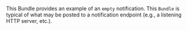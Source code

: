 
This Bundle provides an example of an `empty` notification.  This `Bundle` is typical of what may be posted to a notification endpoint (e.g., a listening HTTP server, etc.).